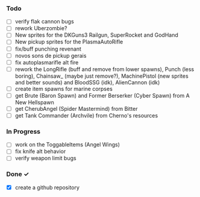 ### Todo

- [ ] verify flak cannon bugs
- [ ] rework Uberzombie?
- [ ] New sprites for the DKGuns3 Railgun, SuperRocket and GodHand  
- [ ] New pickup sprites for the PlasmaAutoRifle  
- [ ] fix/buff punching revenant  
- [ ] novos sons de pickup gerais  
- [ ] fix autoplasmarifle alt fire  
- [ ] rework the LongRifle (buff and remove from lower spawns), Punch (less boring), Chainsaw_ (maybe just remove?), MachinePistol (new sprites and better sounds) and BloodSSG (idk), AlienCannon (idk)
- [ ] create item spawns for marine corpses  
- [ ] get Brute (Baron Spawn) and Former Berserker (Cyber Spawn) from A New Hellspawn  
- [ ] get CherubAngel (Spider Mastermind) from Bitter
- [ ] get Tank Commander (Archvile) from Cherno's resources

### In Progress  

- [ ] work on the ToggableItems (Angel Wings)  
- [ ] fix knife alt behavior  
- [ ] verify weapon limit bugs  

### Done ✓

- [x] create a github repository  
